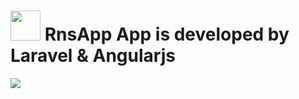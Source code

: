 <img src="http://immobiliare.github.io/ApnsPHP/images/logo.png" width="48"> RnsApp App is developed by Laravel & Angularjs
==========================

<img src="http://github.com/CrazyCodes/RnsApp/blob/master/architecture.png">
